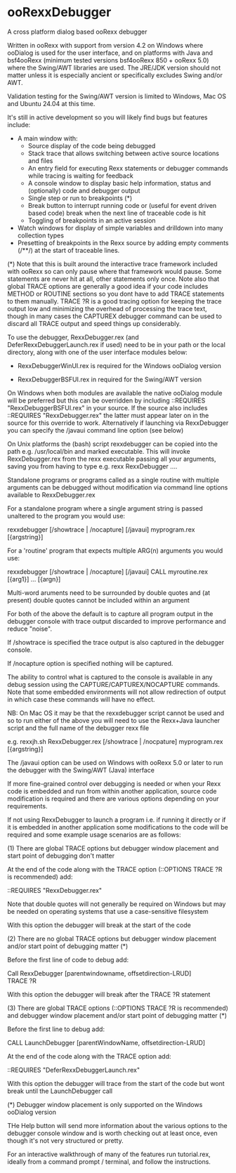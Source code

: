 # ooRexxDebugger

A cross platform dialog based ooRexx debugger

Written in ooRexx with support from version 4.2 on Windows where ooDialog is used for the user interface, 
and on platforms with Java and bsf4ooRexx (minimum tested versions bsf4ooRexx 850 + ooRexx 5.0) where the 
Swing/AWT libraries are used. The JRE/JDK version should not matter unless it is especially ancient or
specifically excludes Swing and/or AWT.

Validation testing for the  Swing/AWT version is limited to  Windows, Mac OS and Ubuntu 24.04 at this time.

It's still in active development so you will likely find bugs but features include:

- A main window with:
  -  Source display of the code being debugged
  -  Stack trace that allows switching between active source locations and files
  -  An entry field for executing Rexx statements or debugger commands while tracing is waiting for feedback
  -  A console window to display basic help information, status and (optionally) code and debugger output 
  -  Single step or run to breakpoints (*)
  -  Break button to interrupt running code or (useful for event driven based code) break when the next line of traceable code is hit 
  -  Toggling of breakpoints in an active session
- Watch windows for display of simple variables and drilldown into many collection types
- Presetting of breakpoints in the Rexx source by adding  empty comments (/**/) at the start of traceable lines.

(*) Note that this is built around the interactive trace framework included with ooRexx so can only pause
where that framework would pause. Some statements are never hit at all, other statements only once. 
Note also that global TRACE options are generally a good idea if your code includes METHOD or ROUTINE
sections so you dont have to add TRACE statements to them manually. TRACE ?R is a good tracing option for 
keeping the trace output low and minimizing the overhead of processing the trace text, though in many cases the 
CAPTUREX debugger command can be used to discard all TRACE output and speed things up considerably.

To  use the debugger, RexxDebugger.rex (and DeferRexxDebuggerLaunch.rex if used) need to be in your path or the local directory, along with one of the user interface modules below:

   - RexxDebuggerWinUI.rex is required for the Windows ooDialog version

   - RexxDebuggerBSFUI.rex in required for the Swing/AWT version

On Windows when both modules are available the native ooDialog module will be preferred but this can be overridden by including ::REQUIRES "RexxDebuggerBSFUI.rex" in your source. If the source also includes ::REQUIRES "RexxDebugger.rex" the latter must appear later on in the source for this override to work. Alternatively if launching via RexxDebugger you can specify the /javaui command line option (see below)

On Unix platforms the (bash) script rexxdebugger can be copied into the path e.g. /usr/local/bin and marked executable. This will
invoke RexxDebugger.rex from the rexx executable passing all your arguments, saving you from having to type e.g. rexx RexxDebugger .... 

Standalone programs or programs called as a single routine with multiple arguments can be debugged without modification via command line options available to RexxDebugger.rex

For a standalone program  where a single argument string is passed unaltered to the program you would use:

rexxdebugger [/showtrace | /nocapture] [/javaui] myprogram.rex [{argstring}]

For a 'routine' program that expects multiple ARG(n) arguments you would use:

rexxdebugger [/showtrace | /nocapture] [/javaui] CALL myroutine.rex [{arg1}] ... [{argn}]

Multi-word aruments need to be surrounded by double quotes and (at present) double quotes cannot be included within an argument

For both of the above the default is to capture all program output in the debugger console with trace output discarded to improve performance and reduce "noise". 

If /showtrace is specified the trace output is also captured in the debugger console.

If /nocapture option is specified nothing will be captured.

The ability to control what is captured to the console is available in any debug session using the CAPTURE/CAPTUREX/NOCAPTURE commands. Note that some embedded environments will not allow redirection of output in which case these commands will have no effect.

NB: On Mac OS it may be that the rexxdebugger script cannot be used and so to run either of the above you will need to use the Rexx+Java launcher script and the full name of the debugger rexx file

e.g. rexxjh.sh RexxDebugger.rex [/showtrace | /nocpature] myprogram.rex [{argstring}]

The /javaui option can be used on Windows with ooRexx 5.0 or later to run the debugger with the Swing/AWT (Java) interface

If more fine-grained control over debugging is needed or when your Rexx code is embedded and run from within another application, source code modification is required and there are various options depending on your requirements.

If not using RexxDebugger to launch a program i.e. if running it directly or if it is embedded in another application some modifications to the code will be required and some example usage scenarios are as follows:

(1) There are global TRACE options but debugger window placement and start point of debugging don't matter

At the end of the code along with the TRACE option (::OPTIONS TRACE ?R is recommended) add:

  ::REQUIRES "RexxDebugger.rex"

Note that double quotes will not generally be required on Windows but may be needed on operating systems that use
a case-sensitive filesystem

With this option the debugger will break at the start of the code

(2) There are no global TRACE options but debugger window placement and/or start point of debugging matter (*)

Before the first line of code to debug add:
  
  Call RexxDebugger [parentwindowname, offsetdirection-LRUD]  
  TRACE ?R

With this option the debugger will break after the TRACE ?R statement
  
(3) There are global TRACE options (::OPTIONS TRACE ?R is recommended) and debugger window placement and/or start point of debugging matter (*)

Before the first line to debug add:

  CALL LaunchDebugger [parentWindowName, offsetdirection-LRUD]

At the end of the code along with the TRACE option add:

  ::REQUIRES "DeferRexxDebuggerLaunch.rex"

With this option the debugger will trace from the start of the code  but wont break until the LaunchDebugger call

(*) Debugger window placement is only supported on the Windows ooDialog version

THe Help button will send more information about the various options to the debugger console window and is worth checking out at least once, even though it's not very structured or pretty.

For an interactive walkthrough of many of the features run tutorial.rex, ideally from a command prompt / terminal, and follow the instructions.
